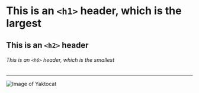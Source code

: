 # This is an `<h1>` header, which is the largest

## This is an `<h2>` header

###### This is an `<h6>` header, which is the smallest

---

![Image of Yaktocat](https://octodex.github.com/images/yaktocat.png)
